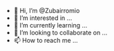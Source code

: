 - 👋 Hi, I’m @Zubairromio
- 👀 I’m interested in ...
- 🌱 I’m currently learning ...
- 💞️ I’m looking to collaborate on ...
- 📫 How to reach me ...

<!---
Zubairromio/Zubairromio is a ✨ special ✨ repository because its `README.md` (this file) appears on your GitHub profile.
You can click the Preview link to take a look at your changes.
--->
